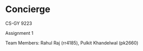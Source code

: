 # Concierge

CS-GY 9223

Assignment 1

Team Members: Rahul Raj (rr4185), Pulkit Khandelwal (pk2660)
